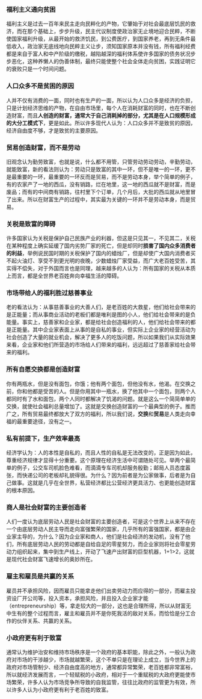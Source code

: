 ### 福利主义通向贫困
福利主义是过去一百年来民主走向民粹化的产物，它肇始于对社会最底层饥民的救济，而在那个基础上，步步升级，民主代议制度使政治家无止境地迎合民粹，不断使国家福利升级，从最开始的救济饥民，到公费医疗，到国家养老，再到无条件最低收入，政治家无底线地向民粹主义让步，须知国家原本并没有钱，所有福利经费都是来自于富人和中产阶级的缴税，越陷越深的福利体系使许多国家的债务状况步步恶化，这种养懒人的伪善体制，最终只能使整个社会全体走向贫困，实践证明它的衰败只是一个时间问题。

### 人口众多不是贫困的原因
人并不仅有消费的一面，同时也有生产的一面，所以认为人口众多是经济的负担，只是计划经济思维的产物，在自由市场里，每个人在消耗财富的同时，也在不断创造财富，而且**人创造的财富，通常大于自己消耗掉的部分，尤其是在人口规模形成的大分工模式下**，更是如此。所以许多现代人认为：人口众多并不是致贫的原因，经济自由度不够，才是致贫的主要原因。



### 贸易创造财富，而不是劳动
旧观念认为勤劳致富，也就是说，什么都不用管，只管劳动劳动劳动，辛勤劳动，就能致富，新的看法则认为：劳动只是致富的其中一环，但不是唯一的一环，更不是最重要的一环，最重要的一环反而是贸易，而不是劳动本身，举个简单的例子，有的农家产了一地的西瓜，没有销路，烂在地里，这一地的西瓜就不是财富，而是废品；而有的中间商有销路，往村里下个订单，几个月后，大批的西瓜就从地里冒了出来。所以在财富生产的过程中，其实最为关键的一环并不是劳动本身，而是贸易。



### 关税是致富的障碍
许多国家认为关税是保护自己民族产业的利器，但这是只见其一，不见其二，关税在某种程度上确实延缓了国内劣势厂家的死亡，但是却同时**损害了国内众多消费者的利益**，举例说民国时期的关税保护了国内的蜡烛厂，但是却使广大国内消费者买不起火油灯、享受不到更光明的夜晚，少数蜡烛厂家受益，而广大老百姓受苦，其实得不偿失，对于外国而言也是同理，越来越多的人认为：所有国家的关税从本质上而言，都是全世界老百姓奔向幸福生活的障碍。



### 市场带给人的福利胜过慈善事业
老的看法认为：从事慈善事业的大善人们，是老百姓的大救星，他们给社会带来的是正能量；而从事商业活动的老板们都是唯利是图的小人，他们给社会带来的是负能量。事实上，慈善家和企业家，都是给社会创造福利的人，他们给社会带来的都是正能量。其中企业家表面上从事的是自私的事业，但实际上企业家的经营活动为社会创造了大量的就业机会，解决了更多人的吃饭问题，所以如果我们从实际效果来看，企业家和他们所营造的市场给人们带来的福利，远远超过了慈善家给社会带来的福利。



### 所有自愿交换都是创造财富
你有两瓶水，但是没有面包，你饿；他有两个面包，但他没有水，他渴。在交换之前，你和他都是受苦的人。但是你用其中一瓶水，换了他其中一个面包，则两个人都同时有了水和面包，两个人同时都解决了饥渴的问题。就是这么一个简简单单的交换，就使社会福利总量增加了。这就是交换创造财富的一个最典型的例子。推而广之，所有贸易最终都放大了双方的福利，所以我们说，**交换**和**贸易**是人类走向幸福的最重要途径，没有之一。



### 私有前提下，生产效率最高
经济学认为：人的本性是自私的，而且人性的自私是无法改变的，正是因为如此，尊重经济规律才显得十分重要。这个原理在经济生活中可谓随处可见。举两个最简单的例子，公交车司机脸色难看，而滴滴专车司机却服务殷勤；邮局人员态度嚣张，而快递公司的老板却礼貌得很。为什么？因为前者是为公家做事，后者是为自己做事。这就是几乎在全世界，私营经济都比公营经济更具活力、也更能创造财富的根本原因。



### 商人是社会财富的主要创造者
人们一度认为底层劳动人民是社会财富的主要创造者，可是这个世界上从来不存在一个由底层劳动人民主导而走向富强繁荣的国家，几乎所有的富强国家，都是由企业家主导的，为什么？因为企业家和商人，他们是社会经济的发动机，没有了他们，所有底层劳动人民的劳动都是自给自足的零星努力，而企业家则将社会零星劳动力组织起来，集中到生产线上，开动了飞速产出财富的巨型机器，1+1>2，这就是现代社会财富飞速增长的奥妙所在。



### 雇主和雇员是共赢的关系
雇员并不承担风险，因而雇员只能拿走他们出卖劳动力而应得的一部分，而雇主投资设厂开公司等，投入资本，承担风险，并且投入企业家才能（entrepreneurship）等，拿走较大的一部分，这也是合理所得，所以从财富无中生有的整个过程而言，雇主和雇员并不是你死我活的敌对关系，而恰恰是分工合作的伙伴关系、共赢的关系。



### 小政府更有利于致富
通常认为维护治安和维持市场秩序是一个政府的基本职能，除此之外，一般认为政府对市场的干涉越少，市场就越繁荣，这个不单只是在理论上成立，当今世界上的政府对市场管制少、经济自由度高的地方，通常都异常繁荣，老百姓都非常富裕，所以就经济发展而言，一个轻赋税的小政府，相对于一个重赋税的大政府更能使市场繁荣，许多人认为市场竞争所导致的自我监管，往往比政府的监管更为有效，所以许多人认为小政府更有利于老百姓的致富。

